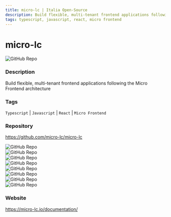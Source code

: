 ```yaml
---
title: micro-lc | Italia Open-Source
description: Build flexible, multi-tenant frontend applications following the Micro Frontend architecture
tags: typescript, javascript, react, micro frontend
---
```

        

# micro-lc

![GitHub Repo](https://img.shields.io/static/v1?label=category&message=opensource&color=green)

### Description

Build flexible, multi-tenant frontend applications following the Micro Frontend architecture

### Tags

`Typescript` | `Javascript` | `React` | `Micro Frontend`

### Repository

https://github.com/micro-lc/micro-lc

![GitHub Repo](https://img.shields.io/github/stars/micro-lc/micro-lc?style=social)<br />![GitHub Repo](https://img.shields.io/github/forks/micro-lc/micro-lc?style=social)<br />![GitHub Repo](https://img.shields.io/github/v/tag/micro-lc/micro-lc?style=social)<br />![GitHub Repo](https://img.shields.io/github/contributors/micro-lc/micro-lc)<br />![GitHub Repo](https://img.shields.io/github/issues-pr/micro-lc/micro-lc)<br />![GitHub Repo](https://img.shields.io/github/issues/micro-lc/micro-lc)<br />![GitHub Repo](https://img.shields.io/github/license/micro-lc/micro-lc)<br />![GitHub Repo](https://img.shields.io/github/last-commit/micro-lc/micro-lc)<br />

### Website

https://micro-lc.io/documentation/
